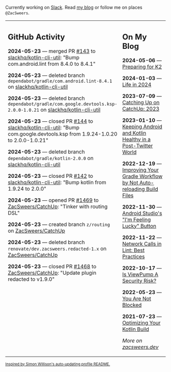 Currently working on [Slack](https://slack.com/). Read [my blog](https://zacsweers.dev/) or follow me on places `@ZacSweers`.

<table><tr><td valign="top" width="60%">

## GitHub Activity
<!-- githubActivity starts -->
**2024-05-23** — merged PR [#143](https://github.com/slackhq/kotlin-cli-util/pull/143) to [slackhq/kotlin-cli-util](https://github.com/slackhq/kotlin-cli-util): "Bump com.android.lint from 8.4.0 to 8.4.1"

**2024-05-23** — deleted branch `dependabot/gradle/com.android.lint-8.4.1` on [slackhq/kotlin-cli-util](https://github.com/slackhq/kotlin-cli-util)

**2024-05-23** — deleted branch `dependabot/gradle/com.google.devtools.ksp-2.0.0-1.0.21` on [slackhq/kotlin-cli-util](https://github.com/slackhq/kotlin-cli-util)

**2024-05-23** — closed PR [#144](https://github.com/slackhq/kotlin-cli-util/pull/144) to [slackhq/kotlin-cli-util](https://github.com/slackhq/kotlin-cli-util): "Bump com.google.devtools.ksp from 1.9.24-1.0.20 to 2.0.0-1.0.21"

**2024-05-23** — deleted branch `dependabot/gradle/kotlin-2.0.0` on [slackhq/kotlin-cli-util](https://github.com/slackhq/kotlin-cli-util)

**2024-05-23** — closed PR [#142](https://github.com/slackhq/kotlin-cli-util/pull/142) to [slackhq/kotlin-cli-util](https://github.com/slackhq/kotlin-cli-util): "Bump kotlin from 1.9.24 to 2.0.0"

**2024-05-23** — opened PR [#1469](https://github.com/ZacSweers/CatchUp/pull/1469) to [ZacSweers/CatchUp](https://github.com/ZacSweers/CatchUp): "Tinker with routing DSL"

**2024-05-23** — created branch `z/routing` on [ZacSweers/CatchUp](https://github.com/ZacSweers/CatchUp)

**2024-05-23** — deleted branch `renovate/dev.zacsweers.redacted-1.x` on [ZacSweers/CatchUp](https://github.com/ZacSweers/CatchUp)

**2024-05-23** — closed PR [#1468](https://github.com/ZacSweers/CatchUp/pull/1468) to [ZacSweers/CatchUp](https://github.com/ZacSweers/CatchUp): "Update plugin redacted to v1.9.0"
<!-- githubActivity ends -->
</td><td valign="top" width="40%">

## On My Blog
<!-- blog starts -->
**2024-05-06** — [Preparing for K2](https://www.zacsweers.dev/preparing-for-k2/)

**2024-01-03** — [Life in 2024](https://www.zacsweers.dev/life-in-2024/)

**2023-07-09** — [Catching Up on CatchUp: 2023](https://www.zacsweers.dev/catching-up-on-catchup-2023/)

**2023-01-10** — [Keeping Android and Kotlin Healthy in a Post-Twitter World](https://www.zacsweers.dev/keeping-android-healthy/)

**2022-12-19** — [Improving Your Gradle Workflow by Not Auto-reloading Build Files](https://www.zacsweers.dev/improving-your-workflow-by-not-auto-reloading-build-files/)

**2022-11-30** — [Android Studio's "I'm Feeling Lucky" Button](https://www.zacsweers.dev/android-studios-im-feeling-lucky-button/)

**2022-11-22** — [Network Calls in Lint: Best Practices](https://www.zacsweers.dev/network-calls-in-lint-best-practices/)

**2022-10-17** — [Is ViewPump A Security Risk?](https://www.zacsweers.dev/is-viewpump-a-security-risk/)

**2022-05-23** — [You Are Not Blocked](https://www.zacsweers.dev/you-are-not-blocked/)

**2021-07-23** — [Optimizing Your Kotlin Build](https://www.zacsweers.dev/optimizing-your-kotlin-build/)
<!-- blog ends -->
_More on [zacsweers.dev](https://zacsweers.dev/)_
</td></tr></table>

<sub><a href="https://simonwillison.net/2020/Jul/10/self-updating-profile-readme/">Inspired by Simon Willison's auto-updating profile README.</a></sub>